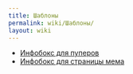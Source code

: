 ```yaml
---
title: Шаблоны
permalink: wiki/Шаблоны/
layout: wiki
---
```


-   [Инфобокс для пуперов](Шаблон:Инфобокс_для_пуперов "wikilink")
-   [Инфобокс для страницы мема](Шаблон:Мемы "wikilink")
